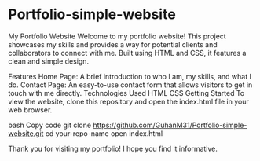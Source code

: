 # Portfolio-simple-website
My Portfolio Website
Welcome to my portfolio website! This project showcases my skills and provides a way for potential clients and collaborators to connect with me. Built using HTML and CSS, it features a clean and simple design.

Features
Home Page: A brief introduction to who I am, my skills, and what I do.
Contact Page: An easy-to-use contact form that allows visitors to get in touch with me directly.
Technologies Used
HTML
CSS
Getting Started
To view the website, clone this repository and open the index.html file in your web browser.

bash
Copy code
git clone https://github.com/GuhanM31/Portfolio-simple-website.git
cd your-repo-name
open index.html

Thank you for visiting my portfolio! I hope you find it informative.


